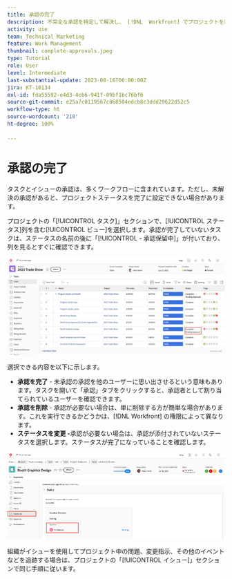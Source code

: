 ```yaml
---
title: 承認の完了
description: 不完全な承認を特定して解決し、 [!DNL  Workfront] でプロジェクトを閉じることができるようにする方法について説明します。
activity: use
team: Technical Marketing
feature: Work Management
thumbnail: complete-approvals.jpeg
type: Tutorial
role: User
level: Intermediate
last-substantial-update: 2023-08-16T00:00:00Z
jira: KT-10134
exl-id: fda55592-e4d3-4cb6-941f-09bf1bc76bf6
source-git-commit: e25a7c0119567c068504edcb8c3ddd29622d52c5
workflow-type: ht
source-wordcount: '210'
ht-degree: 100%

---
```


# 承認の完了

タスクとイシューの承認は、多くワークフローに含まれています。ただし、未解決の承認があると、プロジェクトステータスを完了に設定できない場合があります。

プロジェクトの「[!UICONTROL タスク]」セクションで、[!UICONTROL ステータス]列を含む[!UICONTROL ビュー]を選択します。承認が完了していないタスクは、ステータスの名前の後に「[!UICONTROL - 承認保留中]」が付いており、列を見るとすぐに確認できます。

![未完了の承認を示しているプロジェクト](assets/approval-pending.png)

選択できる内容を以下に示します。

* **承認を完了** - 未承認の承認を他のユーザーに思い出させるという意味もあります。タスクを開いて「承認」タブをクリックすると、承認者として割り当てられているユーザーを確認できます。
* **承認を削除** - 承認が必要ない場合は、単に削除する方が簡単な場合があります。これを実行できるかどうかは、[!DNL Workfront] の権限によって異なります。
* **ステータスを変更 -**&#x200B;承認が必要ない場合は、承認が添付されていないステータスを選択します。ステータスが完了になっていることを確認します。

![タスクの承認者を示してるプロジェクト](assets/task-approvers.png)

組織がイシューを使用してプロジェクト中の問題、変更指示、その他のイベントなどを追跡する場合は、プロジェクトの「[!UICONTROL イシュー]」セクションで同じ手順に従います。

